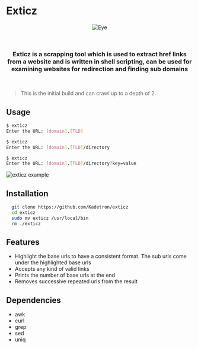 
# Exticz
<p align="center">
  <img src="https://i.imgur.com/MR3iQ0k.jpg" alt="Eye"/>
</p>
<br>
<h3 align="center">Exticz is a scrapping tool which is used to extract href links from a website and is written in shell scripting, can be used for examining websites for redirection and finding sub domains </h3>
<br>

>This is the initial build and can crawl up to a depth of 2.
## Usage
```bash
$ exticz
Enter the URL: [domain].[TLD]
```
```bash
$ exticz
Enter the URL: [domain].[TLD]/directory
```
```bash
$ exticz
Enter the URL: [domain].[TLD]/directory?key=value
```
![exticz example](https://i.imgur.com/F92fFxQ.png)


## Installation
```bash
  git clone https://github.com/Kadetron/exticz  
  cd exticz
  sudo mv exticz /usr/local/bin
  rm ./exticz
```
    
## Features

- Highlight the base urls to have a consistent format. The sub urls come under the highlighted base urls
- Accepts any kind of valid links
- Prints the number of base urls at the end
- Removes successive repeated urls from the result
## Dependencies
- awk
- curl
- grep
- sed
- uniq
